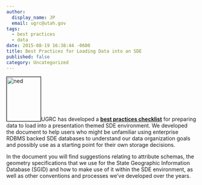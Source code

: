 ```yaml
---
author:
  display_name: JP
  email: ugrc@utah.gov
tags:
  - best practices
  - data
date: 2015-08-19 16:38:44 -0600
title: Best Practices for Loading Data into an SDE
published: false
category: Uncategorized
---
```


<p><a  title="Best Practice Steps for Preparing and Loading Data into a Presentation SDE Environment" href="https://docs.google.com/document/d/1YHDz6rqq0ST6aBK7ftMxBk5kuwJJoFTjnzAKfWEqqyg/edit"><img class="inline-text-right" style="border: 1px solid black;" src="deleted" alt="ned" width="90" height="117" loading="lazy" /></a></a>UGRC has developed a <a href="https://docs.google.com/document/d/1YHDz6rqq0ST6aBK7ftMxBk5kuwJJoFTjnzAKfWEqqyg/edit"><strong>best practices checklist</strong></a> for preparing data to load into a presentation themed SDE environment.  We developed the document to help users who might be unfamiliar using enterprise RDBMS backed SDE databases to understand our data organization goals and possibly use as a starting point for their own storage decisions.</p>
<p>In the document you will find suggestions relating to attribute schemas, the geometry specifications that we use for the State Geographic Information Database (SGID) and how to make use of it within the SDE environment, as well as other conventions and processes we’ve developed over the years.</p>
